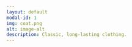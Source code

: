 ```yaml
---
layout: default
modal-id: 1
img: coat.png
alt: image-alt
description: Classic, long-lasting clothing.
---
```

